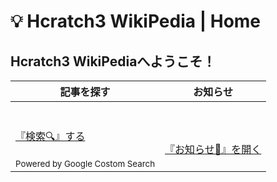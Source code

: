 # 💡 Hcratch3 WikiPedia | Home

## Hcratch3 WikiPediaへようこそ！

| 記事を探す | お知らせ　|
| - | - |
| <br><br> [『検索🔍️』する](search.md) <br><br> <sub>Powered by Google Costom Search</sub> | <br><br> [『お知らせ📢』を開く](announce.md) |
